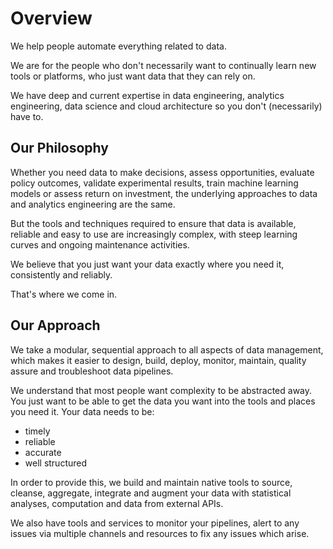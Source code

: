 # Overview
We help people automate everything related to data.  

We are for the people who don't necessarily want to continually learn new tools or platforms, who just want data that they can rely on. 

We have deep and current expertise in data engineering, analytics engineering, data science and cloud architecture so you don't (necessarily) have to.

## Our Philosophy
Whether you need data to make decisions, assess opportunities, evaluate policy outcomes, validate experimental results, train machine learning models or assess return on investment, the underlying approaches to data and analytics engineering are the same.  

But the tools and techniques required to ensure that data is available, reliable and easy to use are increasingly complex, with steep learning curves and ongoing maintenance activities.

We believe that you just want your data exactly where you need it, consistently and reliably.

That's where we come in.

## Our Approach
We take a modular, sequential approach to all aspects of data management, which makes it easier to design, build, deploy, monitor, maintain, quality assure and troubleshoot data pipelines.

We understand that most people want complexity to be abstracted away.  You just want to be able to get the data you want into the tools and places you need it.  Your data needs to be:

* timely
* reliable
* accurate
* well structured

In order to provide this, we build and maintain native tools to source, cleanse, aggregate, integrate and augment your data with statistical analyses, computation and data from external APIs.
 
We also have tools and services to monitor your pipelines, alert to any issues via multiple channels and resources to fix any issues which arise.      